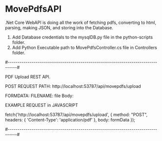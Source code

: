 # MovePdfsAPI

.Net Core WebAPI is doing all the work of fetching pdfs, converting to html, parsing, making JSON, and storing into the Database.


1. Add Database credentials to the mysqlDB.py file in the python-scripts folder.
2. Add Python Executable path to MovePdfsController.cs file in Controllers folder.

  #----------------------------------------------------------------------------------#
  
PDF Upload REST API.

POST REQUEST PATH: http://localhost:53787/api/movepdfs/upload

FORMDATA:
  FILENAME: file
  Body: <pdf file>
  
EXAMPLE REQUEST in JAVASCRIPT

  fetch('http://localhost:53787/api/movepdfs/upload', 
  {
        method: "POST",
        headers: {
          'Content-Type': 'application/pdf'
        },
        body: formData
  });

  #----------------------------------------------------------------------------------#
